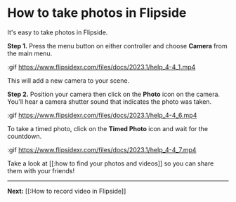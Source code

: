 # How to take photos in Flipside

It's easy to take photos in Flipside.

**Step 1.** Press the menu button on either controller and choose **Camera** from the main menu.

:gif https://www.flipsidexr.com/files/docs/2023.1/help_4-4_1.mp4

This will add a new camera to your scene.

**Step 2.** Position your camera then click on the **Photo** icon on the camera. You'll hear a camera shutter sound that indicates the photo was taken.

:gif https://www.flipsidexr.com/files/docs/2023.1/help_4-4_6.mp4

To take a timed photo, click on the **Timed Photo** icon and wait for the countdown.

:gif https://www.flipsidexr.com/files/docs/2023.1/help_4-4_7.mp4

Take a look at [[:how to find your photos and videos]] so you can share them with your friends!

---
**Next:** [[:How to record video in Flipside]]
